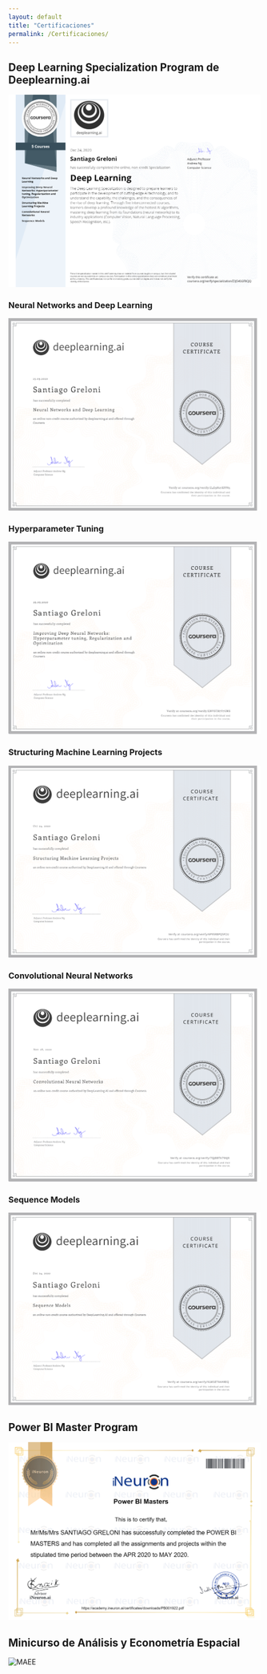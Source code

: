 ```yaml
---
layout: default
title: "Certificaciones"
permalink: /Certificaciones/
---
```


## Deep Learning Specialization Program de Deeplearning.ai
![DL](Certificados%20(img)/Deep%20Learning%20Specialization.png)

### Neural Networks and Deep Learning
![NN](Certificados%20(img)/Neural%20Networks.png)

### Hyperparameter Tuning
![HT](Certificados%20(img)/Hyperparameter%20Tuning.png)

### Structuring Machine Learning Projects
![SMLP](Certificados%20(img)/Structuring%20Machine%20Learning%20Projects.png)

### Convolutional Neural Networks
![CNN](Certificados%20(img)/Convolutional%20Neural%20Networks.png)

### Sequence Models
![SM](Certificados%20(img)/Sequence%20Models.png)

## Power BI Master Program
![PBI](Certificados%20(img)/PowerBI.png)


## Minicurso de Análisis y Econometría Espacial
![MAEE](Certificados%20(img)/Econometría%20Espacial.png)


